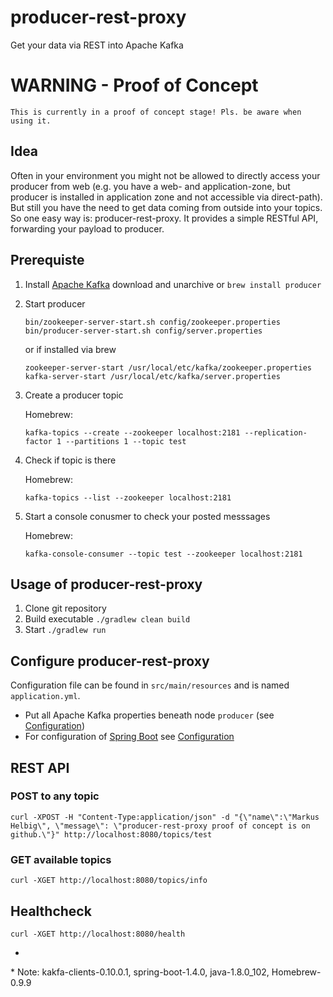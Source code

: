 # producer-rest-proxy
Get your data via REST into Apache Kafka

# WARNING - Proof of Concept

```
This is currently in a proof of concept stage! Pls. be aware when using it.
```

## Idea

Often in your environment you might not be allowed to directly access your producer from web (e.g. you have a web- and application-zone, but producer is installed in application zone and not accessible via direct-path). But still you have the need to get data coming from outside into your topics. So one easy way is: producer-rest-proxy. It provides a simple RESTful API, forwarding your payload to producer.

## Prerequiste

1. Install [Apache Kafka](http://producer.apache.org) download and unarchive or `brew install producer`
2. Start producer

	```
	bin/zookeeper-server-start.sh config/zookeeper.properties
	bin/producer-server-start.sh config/server.properties
	```
	
	or if installed via brew
	
	```
	zookeeper-server-start /usr/local/etc/kafka/zookeeper.properties
	kafka-server-start /usr/local/etc/kafka/server.properties
	```
	
3. Create a producer topic

   Homebrew:
   ```
   kafka-topics --create --zookeeper localhost:2181 --replication-factor 1 --partitions 1 --topic test
   ```

4. Check if topic is there

   Homebrew:
   ```
   kafka-topics --list --zookeeper localhost:2181
   ```

5. Start a console conusmer to check your posted messsages

   Homebrew:
   ```
   kafka-console-consumer --topic test --zookeeper localhost:2181
   ```

## Usage of producer-rest-proxy

1. Clone git repository
2. Build executable `./gradlew clean build`
3. Start `./gradlew run`

## Configure producer-rest-proxy

Configuration file can be found in `src/main/resources` and is named `application.yml`.

- Put all Apache Kafka properties beneath node `producer` (see [Configuration](http://producer.apache.org/documentation.html#configuration))
- For configuration of [Spring Boot](http://docs.spring.io/spring-boot/docs/current/reference/html/) see [Configuration](http://docs.spring.io/spring-boot/docs/current/reference/html/common-application-properties.html)

## REST API

### POST to any topic

```
curl -XPOST -H "Content-Type:application/json" -d "{\"name\":\"Markus Helbig\", \"message\": \"producer-rest-proxy proof of concept is on github.\"}" http://localhost:8080/topics/test
```

### GET available topics

```
curl -XGET http://localhost:8080/topics/info
```

## Healthcheck

```
curl -XGET http://localhost:8080/health
```

-

\* Note: kakfa-clients-0.10.0.1, spring-boot-1.4.0, java-1.8.0_102, Homebrew-0.9.9
